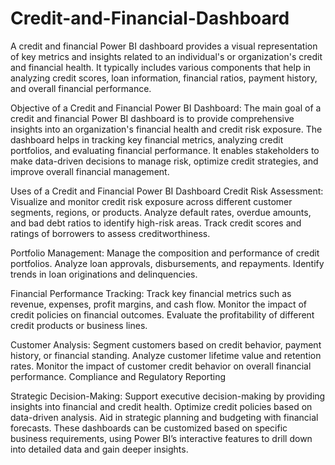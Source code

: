 # Credit-and-Financial-Dashboard
A credit and financial Power BI dashboard provides a visual representation of key metrics and insights related to an individual's or organization's credit and financial health. It typically includes various components that help in analyzing credit scores, loan information, financial ratios, payment history, and overall financial performance. 

Objective of a Credit and Financial Power BI Dashboard:
The main goal of a credit and financial Power BI dashboard is to provide comprehensive insights into an organization's financial health and credit risk exposure. The dashboard helps in tracking key financial metrics, analyzing credit portfolios, and evaluating financial performance. It enables stakeholders to make data-driven decisions to manage risk, optimize credit strategies, and improve overall financial management.

Uses of a Credit and Financial Power BI Dashboard
Credit Risk Assessment:
Visualize and monitor credit risk exposure across different customer segments, regions, or products.
Analyze default rates, overdue amounts, and bad debt ratios to identify high-risk areas.
Track credit scores and ratings of borrowers to assess creditworthiness.

Portfolio Management:
Manage the composition and performance of credit portfolios. Analyze loan approvals, disbursements, and repayments. Identify trends in loan originations and delinquencies. 

Financial Performance Tracking:
Track key financial metrics such as revenue, expenses, profit margins, and cash flow. Monitor the impact of credit policies on financial outcomes. Evaluate the profitability of different credit products or business lines.

Customer Analysis:
Segment customers based on credit behavior, payment history, or financial standing. Analyze customer lifetime value and retention rates. Monitor the impact of customer credit behavior on overall financial performance.
Compliance and Regulatory Reporting

Strategic Decision-Making:
Support executive decision-making by providing insights into financial and credit health.
Optimize credit policies based on data-driven analysis.
Aid in strategic planning and budgeting with financial forecasts.
These dashboards can be customized based on specific business requirements, using Power BI’s interactive features to drill down into detailed data and gain deeper insights.
